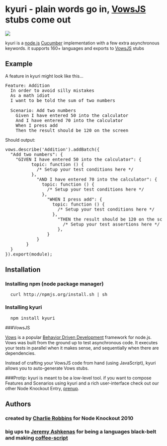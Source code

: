 

# kyuri - plain words go in, [VowsJS][3] stubs come out

<img src = "http://imgur.com/WwNkr.gif" border="0">

kyuri is a [node.js][1] [Cucumber][0] implementation with a few extra asynchronous keywords. it supports 160+ languages and exports to [VowsJS][3] stubs

## Example

A feature in kyuri might look like this...

<pre>Feature: Addition
  In order to avoid silly mistakes
  As a math idiot
  I want to be told the sum of two numbers

  Scenario: Add two numbers
    Given I have entered 50 into the calculator
    And I have entered 70 into the calculator
    When I press add
    Then the result should be 120 on the screen
</pre>

Should output:

<pre>
vows.describe('Addition').addBatch({
  "Add two numbers": {
  	"GIVEN I have entered 50 into the calculator": {
		  topic: function () {
		    /* Setup your test conditions here */
		  },
			"AND I have entered 70 into the calculator": {
			  topic: function () {
			    /* Setup your test conditions here */
			  },
				"WHEN I press add": {
				  topic: function () {
				    /* Setup your test conditions here */
				  },
					"THEN the result should be 120 on the screen": function () {
					  /* Setup your test assertions here */
					},
				}
			}
		}
  }
}).export(module);
</pre>


## Installation

### Installing npm (node package manager)
<pre>
  curl http://npmjs.org/install.sh | sh
</pre>

### Installing kyuri
<pre>
  npm install kyuri
</pre>

###VowsJS

[Vows][3]  is a popular [Behavior Driven Development][4] framework for node.js. Vows was built from the ground up to test asynchronous code. It executes your tests in parallel when it makes sense, and sequentially when there are dependencies.

Instead of crafting your VowsJS code from hand (using JavaScript), kyuri allows you to auto-generate Vows stubs. 

###Protip: 
kyuri is meant to be a low-level tool. if you want to compose Features and Scenarios using kyuri and a rich user-interface check out our other Node Knockout Entry, [prenup][2].


## Authors
### created by [Charlie Robbins][7] for Node Knockout 2010
### big ups to [Jeremy Ashkenas][5] for being a languages black-belt and making [coffee-script][6]

[0]: http://cukes.info "Cucumber"
[1]: http://nodejs.org "node.js"
[2]: http://github.com/nodejitsu/prenup "prenup"
[3]: http://vowsjs.org "VowsJs"
[4]: http://en.wikipedia.org/wiki/Behavior_Driven_Development "Behavior Driven Development"
[5]: http://github.com/jashkenas "Jeremy Ashkenas"
[6]: http://github.com/jashkenas/coffee-script "coffee-script"
[7]: http://github.com/indexzero "Charlie Robbins"
